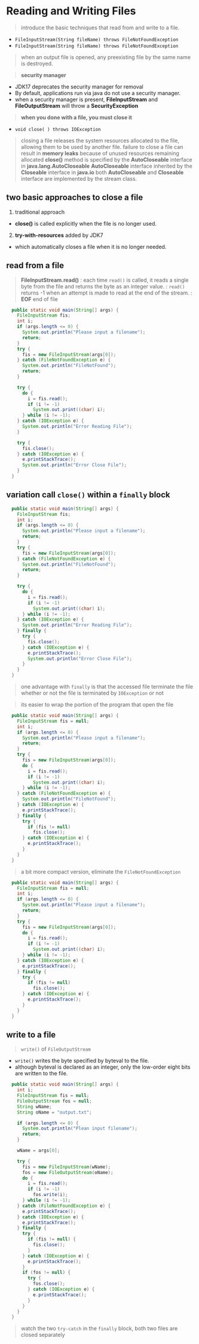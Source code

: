 # Reading and Writing Files
> introduce the basic techniques that read from and write to a file.
- `FileInputStream(String fileName) throws FileNotFoundException`
- `FileInputStream(String fileName) throws FileNotFoundException`
> when an output file is opened, any preexisting file by the same name is destroyed.

> **security manager**
- JDK17 deprecates the security manager for removal
- By default, applications run via java do not use a security manager. 
- when a security manager is present, **FileInputStream** and **FileOutputStream** will throw a **SecurityException**

> **when you done with a file, you must close it**
- `void close( ) throws IOException`
> closing a file releases the system resources allocated to the file, allowing them to be used by another file.
> failure to close a file can result in **memory leaks** because of unused resources remaining allocated
> **close()** method is specified by the **AutoCloseable** interface in **java.lang.AutoCloseable**
> **AutoCloseable** interface inherited by the **Closeable** interface in **java.io**
> both **AutoCloseable** and **Closeable** interface are implemented by the stream class.

## two basic approaches to close a file

1. traditional approach
- **close()** is called explicitly when the file is no longer used.

2. **try-with-resources** added by JDK7
- which automatically closes a file when it is no longer needed.

## read from a file
> **FileInputStream.read()**
: each time `read()` is called, it reads a single byte from the file and returns the byte as an integer value.
: `read()` returns -1 when an attempt is made to read at the end of the stream.
: **EOF** end of file

```java
  public static void main(String[] args) {
    FileInputStream fis;
    int i;
    if (args.length <= 0) {
      System.out.println("Please input a filename");
      return;
    }
    try {
      fis = new FileInputStream(args[0]);
    } catch (FileNotFoundException e) {
      System.out.println("FileNotFound");
      return;
    }

    try {
      do {
        i = fis.read();
        if (i != -1)
          System.out.print((char) i);
      } while (i != -1);
    } catch (IOException e) {
      System.out.println("Error Reading File");
    }

    try {
      fis.close();
    } catch (IOException e) {
      e.printStackTrace();
      System.out.println("Error Close File");
    }
  }
```

## variation call `close()` within a `finally` block
```java
  public static void main(String[] args) {
    FileInputStream fis;
    int i;
    if (args.length <= 0) {
      System.out.println("Please input a filename");
      return;
    }
    try {
      fis = new FileInputStream(args[0]);
    } catch (FileNotFoundException e) {
      System.out.println("FileNotFound");
      return;
    }

    try {
      do {
        i = fis.read();
        if (i != -1)
          System.out.print((char) i);
      } while (i != -1);
    } catch (IOException e) {
      System.out.println("Error Reading File");
    } finally {
      try {
        fis.close();
      } catch (IOException e) {
        e.printStackTrace();
        System.out.println("Error Close File");
      }
    }
  }
```
> one advantage with `finally` is that the accessed file terminate the file whether or not the file is terminated by `IOException` or not

> its easier to wrap the portion of the program that open the file
```java
  public static void main(String[] args) {
    FileInputStream fis = null;
    int i;
    if (args.length <= 0) {
      System.out.println("Please input a filename");
      return;
    }
    try {
      fis = new FileInputStream(args[0]);
      do {
        i = fis.read();
        if (i != -1)
          System.out.print((char) i);
      } while (i != -1);
    } catch (FileNotFoundException e) {
      System.out.println("FileNotFound");
    } catch (IOException e) {
      e.printStackTrace();
    } finally {
      try {
        if (fis != null)
          fis.close();
      } catch (IOException e) {
        e.printStackTrace();
      }
    }
  }
```

> a bit more compact version, eliminate the `FileNotFoundException`
```java
  public static void main(String[] args) {
    FileInputStream fis = null;
    int i;
    if (args.length <= 0) {
      System.out.println("Please input a filename");
      return;
    }
    try {
      fis = new FileInputStream(args[0]);
      do {
        i = fis.read();
        if (i != -1)
          System.out.print((char) i);
      } while (i != -1);
    } catch (IOException e) {
      e.printStackTrace();
    } finally {
      try {
        if (fis != null)
          fis.close();
      } catch (IOException e) {
        e.printStackTrace();
      }
    }
  }
```

## write to a file
> `write()` of `FileOutputStream`
- `write()` writes the byte specified by byteval to the file.
- although byteval is declared as an integer, only the low-order eight bits are written to the file.
```java
  public static void main(String[] args) {
    int i;
    FileInputStream fis = null;
    FileOutputStream fos = null;
    String wName;
    String oName = "output.txt";

    if (args.length <= 0) {
      System.out.println("Plean input filename");
      return;
    }

    wName = args[0];

    try {
      fis = new FileInputStream(wName);
      fos = new FileOutputStream(oName);
      do {
        i = fis.read();
        if (i != -1)
          fos.write(i);
      } while (i != -1);
    } catch (FileNotFoundException e) {
      e.printStackTrace();
    } catch (IOException e) {
      e.printStackTrace();
    } finally {
      try {
        if (fis != null) {
          fis.close();
        }
      } catch (IOException e) {
        e.printStackTrace();
      }
      if (fos != null) {
        try {
          fos.close();
        } catch (IOException e) {
          e.printStackTrace();
        }
      }
    }
  }
```

> watch the two `try-catch` in the `finally` block, both two files are closed separately
